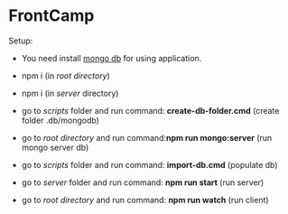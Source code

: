 
# FrontCamp

Setup:

* You need install [mongo db](https://docs.mongodb.com/manual/installation/) for using application.

* npm i (in _root directory_)
* npm i (in _server_ directory)
* go to _scripts_ folder and run command: **create-db-folder.cmd** (create folder .db/mongodb)
* go to _root directory_ and run command:**npm run mongo:server** (run mongo server db)
* go to _scripts_ folder and run command: **import-db.cmd** (populate db)
* go to _server_ folder and run command: **npm run start** (run server)
* go to _root directory_ and run command: **npm run watch** (run client)
